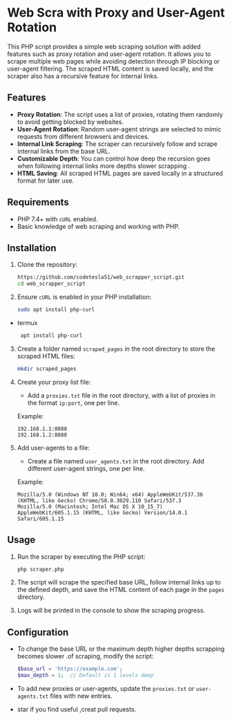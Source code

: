 # Web Scra with Proxy and User-Agent Rotation

This PHP script provides a simple web scraping solution with added features such as proxy rotation and user-agent rotation. It allows you to scrape multiple web pages while avoiding detection through IP blocking or user-agent filtering. The scraped HTML content is saved locally, and the scraper also has a recursive feature for internal links.

## Features

- **Proxy Rotation**: The script uses a list of proxies, rotating them randomly to avoid getting blocked by websites.
- **User-Agent Rotation**: Random user-agent strings are selected to mimic requests from different browsers and devices.
- **Internal Link Scraping**: The scraper can recursively follow and scrape internal links from the base URL.
- **Customizable Depth**: You can control how deep the recursion goes when
following internal links more depths slower scrapping .
- **HTML Saving**: All scraped HTML pages are saved locally in a structured format for later use.

## Requirements

- PHP 7.4+ with `cURL` enabled.
- Basic knowledge of web scraping and working with PHP.

## Installation

1. Clone the repository:
    ```bash
    https://github.com/codetesla51/web_scrapper_script.git
    cd web_scrapper_script
    ```

2. Ensure `cURL` is enabled in your PHP installation:
    ```bash
    sudo apt install php-curl
    ```
- termux
    ```bash
     apt install php-curl
    ```
3. Create a folder named `scraped_pages` in the root directory to store the scraped HTML files:
    ```bash
    mkdir scraped_pages
    ```

4. Create your proxy list file:
    - Add a `proxies.txt` file in the root directory, with a list of proxies in the format `ip:port`, one per line.
  
    Example:
    ```
    192.168.1.1:8080
    192.168.1.2:8080
    ```

5. Add user-agents to a file:
    - Create a file named `user_agents.txt` in the root directory. Add different user-agent strings, one per line.

    Example:
    ```
    Mozilla/5.0 (Windows NT 10.0; Win64; x64) AppleWebKit/537.36 (KHTML, like Gecko) Chrome/58.0.3029.110 Safari/537.3
    Mozilla/5.0 (Macintosh; Intel Mac OS X 10_15_7) AppleWebKit/605.1.15 (KHTML, like Gecko) Version/14.0.1 Safari/605.1.15
    ```

## Usage

1. Run the scraper by executing the PHP script:
    ```bash
    php scraper.php
    ```

2. The script will scrape the specified base URL, follow internal links up to the defined depth, and save the HTML content of each page in the `pages` directory.

3. Logs will be printed in the console to show the scraping progress.

## Configuration

- To change the base URL or the maximum depth higher depths scrapping becomes
slower .of scraping, modify the script:
    ```php
    $base_url = 'https://example.com';
    $max_depth = 1;  // Default is 1 levels deep 
    ```

- To add new proxies or user-agents, update the `proxies.txt` or `user-agents.txt` files with new entries.
- star if you find useful ,creat pull requests.